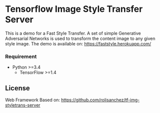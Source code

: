 # Tensorflow Image Style Transfer Server

This is a demo for a Fast Style Transfer. A set of simple Generative Adversarial Networks is used to transform the content image to any given style image. The demo is available on: https://faststyle.herokuapp.com/

### Requirement ###

- Python >=3.4
  - TensorFlow >=1.4

## License
  Web Framework Based on: https://github.com/rolisanchez/tf-img-styletrans-server
